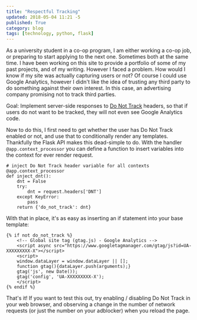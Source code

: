 ```yaml
---
title: "Respectful Tracking"
updated: 2018-05-04 11:21 -5
published: True
category: blog
tags: [technology, python, flask]
---
```


As a university student in a co-op program, I am either working a co-op job, or
preparing to start applying to the next one. Sometimes both at the same time. I
have been working on this site to provide a portfolio of some of my past
projects, and of my writing. However I faced a problem. How would I know if my
site was actually capturing users or not? Of course I could use Google
Analytics, however I didn't like the idea of trusting any third party to do
something against their own interest. In this case, an advertising company
promising not to track third parties.

Goal: Implement server-side responses to [Do Not
Track](https://en.wikipedia.org/wiki/Do_Not_Track) headers, so that if users do
not want to be tracked, they will not even see Google Analytics code.

Now to do this, I first need to get whether the user has Do Not Track enabled
or not, and use that to conditionally render any templates. Thankfully the
Flask API makes this dead-simple to do. With the handler
`@app.context_processor` you can define a function to insert variables into the
context for ever render request.

```python3
# inject Do Not Track header variable for all contexts
@app.context_processor
def inject_dnt():
    dnt = False
    try:
        dnt = request.headers['DNT']
    except KeyError:
        pass
    return {'do_not_track': dnt}
```

With that in place, it's as easy as inserting an if statement into your base
template:

```jinja2
{% if not do_not_track %}
    <!-- Global site tag (gtag.js) - Google Analytics -->
    <script async src="https://www.googletagmanager.com/gtag/js?id=UA-XXXXXXXXX-X"></script>
    <script>
    window.dataLayer = window.dataLayer || [];
    function gtag(){dataLayer.push(arguments);}
    gtag('js', new Date());
    gtag('config', 'UA-XXXXXXXXX-X');
    </script>
{% endif %}
```

That's it! If you want to test this out, try enabling / disabling Do Not Track
in your web browser, and observing a change in the number of network requests
(or just the number on your adblocker) when you reload the page.

